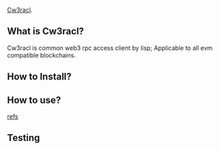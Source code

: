 [Cw3racl](https://github.com/Wilfrider/Cw3racl.git).

What is Cw3racl?
----------------

Cw3racl is common web3 rpc access client by lisp; Applicable to all evm compatible blockchains.


How to Install?
----------------


How to use?
-----------

[refs](https://github.com/Wilfrider/Cw3racl/wiki)

Testing
-------
